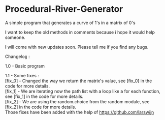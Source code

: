 # Procedural-River-Generator
A simple program that generates a curve of 1's in a matrix of 0's

I want to keep the old methods in comments because i hope it would help someone.

I will come with new updates soon.
Please tell me if you find any bugs.

Changelog :

1.0 - Basic program

1.1 - Some fixes :<br />
[fix_0] - Changed the way we return the matrix's value, see [fix_0] in the code for more details.<br />
[fix_1] - We are iterating now the path list with a loop like a for each function, see [fix_1] in the code for more details.<br />
[fix_2] - We are using the random.choice from the random module, see [fix_2] in the code for more details.<br />
Those fixes have been added with the help of https://github.com/larswijn

